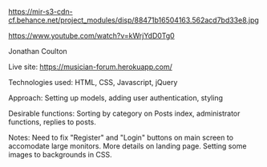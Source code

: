 https://mir-s3-cdn-cf.behance.net/project_modules/disp/88471b16504163.562acd7bd33e8.jpg

https://www.youtube.com/watch?v=kWrjYdD0Tg0


Jonathan Coulton

Live site: https://musician-forum.herokuapp.com/

Technologies used: HTML, CSS, Javascript, jQuery

Approach: Setting up models, adding user authentication, styling

Desirable functions: Sorting by category on Posts index, administrator functions, replies to posts.

Notes: Need to fix "Register" and "Login" buttons on main screen to accomodate large monitors. More details on landing page. Setting some images to backgrounds in CSS.